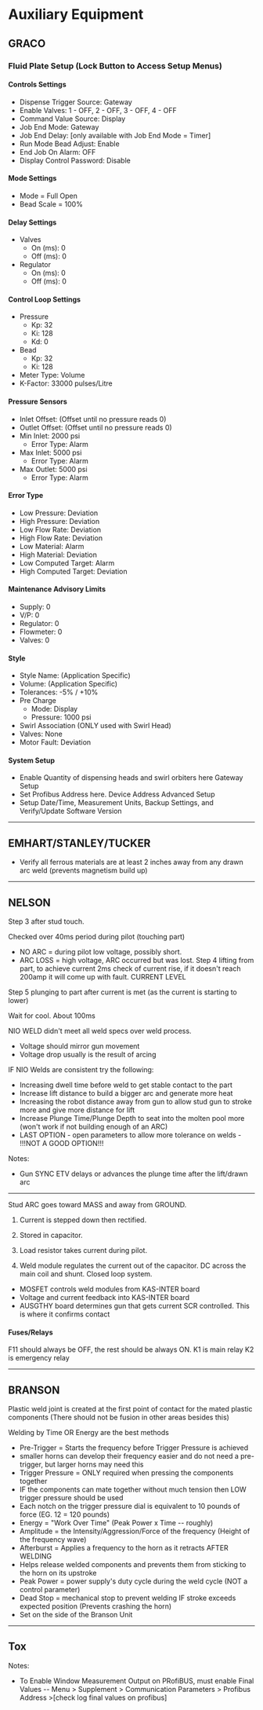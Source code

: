 # Auxiliary Equipment

## GRACO

### Fluid Plate Setup (Lock Button to Access Setup Menus)

#### Controls Settings
- Dispense Trigger Source: Gateway
- Enable Valves: 1 - OFF, 2 - OFF, 3 - OFF, 4 - OFF
- Command Value Source: Display
- Job End Mode: Gateway
- Job End Delay: [only available with Job End Mode = Timer]
- Run Mode Bead Adjust: Enable
- End Job On Alarm: OFF
- Display Control Password: Disable

#### Mode Settings
- Mode = Full Open
- Bead Scale = 100%

#### Delay Settings
- Valves
	- On (ms): 0
	- Off (ms): 0
- Regulator
	- On (ms): 0
	- Off (ms): 0

#### Control Loop Settings
- Pressure
	- Kp: 32
	- Ki: 128
	- Kd: 0
- Bead
	- Kp: 32
	- Ki: 128
- Meter Type: Volume
- K-Factor: 33000 pulses/Litre

#### Pressure Sensors
- Inlet Offset: (Offset until no pressure reads 0)
- Outlet Offset: (Offset until no pressure reads 0)
- Min Inlet: 2000 psi
	- Error Type: Alarm
- Max Inlet: 5000 psi
	- Error Type: Alarm
- Max Outlet: 5000 psi
	- Error Type: Alarm

#### Error Type
- Low Pressure: Deviation
- High Pressure: Deviation
- Low Flow Rate: Deviation
- High Flow Rate: Deviation
- Low Material: Alarm
- High Material: Deviation
- Low Computed Target: Alarm
- High Computed Target: Deviation

#### Maintenance Advisory Limits
- Supply: 0
- V/P: 0
- Regulator: 0
- Flowmeter: 0
- Valves: 0

#### Style
- Style Name: (Application Specific)
- Volume: (Application Specific)
- Tolerances: -5% / +10%
- Pre Charge
	- Mode: Display
	- Pressure: 1000 psi
- Swirl Association (ONLY used with Swirl Head)
- Valves: None
- Motor Fault: Deviation

#### System Setup
- Enable Quantity of dispensing heads and swirl orbiters here
Gateway Setup
- Set Profibus Address here.  Device Address
Advanced Setup
- Setup Date/Time, Measurement Units, Backup Settings, and Verify/Update Software Version

---
## EMHART/STANLEY/TUCKER

- Verify all ferrous materials are at least 2 inches away from any drawn arc weld (prevents magnetism build up)

---
## NELSON

Step 3 after stud touch.
 
Checked over 40ms period during pilot (touching part)
- NO ARC = during pilot low voltage, possibly short.
- ARC LOSS = high voltage, ARC occurred but was lost.
Step 4 lifting from part, to achieve current
2ms check of current rise, if it doesn't reach 200amp it will come up with fault.  CURRENT LEVEL
 
Step 5 plunging to part after current is met (as the current is starting to lower)
 
Wait for cool.  About 100ms
 
NIO WELD didn't meet all weld specs over weld process.
- Voltage should mirror gun movement
- Voltage drop usually is the result of arcing
 
IF NIO Welds are consistent try the following:
- Increasing dwell time before weld to get stable contact to the part
- Increase lift distance to build a bigger arc and generate more heat
- Increasing the robot distance away from gun to allow stud gun to stroke more and give more distance for lift
- Increase Plunge Time/Plunge Depth to seat into the molten pool more (won't work if not building enough of an ARC)
- LAST OPTION - open parameters to allow more tolerance on welds - !!!NOT A GOOD OPTION!!!

Notes:
- Gun SYNC ETV delays or advances the plunge time after the lift/drawn arc

---
Stud ARC goes toward MASS and away from GROUND.
 
1.  Current is stepped down then rectified.
 
2. Stored in capacitor.
 
3. Load resistor takes current during pilot.
 
4.  Weld module regulates the current out of the capacitor.  DC across the main coil and shunt.  Closed loop system.
- MOSFET controls weld modules from KAS-INTER board
- Voltage and current feedback into KAS-INTER board
- AUSGTHY board determines gun that gets current SCR controlled.  This is
where it confirms contact
 
#### Fuses/Relays
 
F11 should always be OFF, the rest should be always ON.
K1 is main relay
K2 is emergency relay

---
## BRANSON

Plastic weld joint is created at the first point of contact for the mated plastic components (There should not be fusion in other areas besides this)


Welding by Time OR Energy are the best methods

- Pre-Trigger =  Starts the frequency before Trigger Pressure is achieved
- smaller horns can develop their frequency easier and do not need a pre-trigger, but larger horns may need this
- Trigger Pressure = ONLY required when pressing the components together
- IF the components can mate together without much tension then LOW trigger pressure should be used
- Each notch on the trigger pressure dial is equivalent to 10 pounds of force (EG. 12 = 120 pounds)
- Energy = "Work Over Time"  (Peak Power x Time -- roughly)
- Amplitude = the Intensity/Aggression/Force of the frequency  (Height of the frequency wave)
- Afterburst = Applies a frequency to the horn as it retracts AFTER WELDING
- Helps release welded components and prevents them from sticking to the horn on its upstroke
- Peak Power = power supply's duty cycle during the weld cycle (NOT a control parameter)
- Dead Stop = mechanical stop to prevent welding IF stroke exceeds expected position (Prevents crashing the horn)
- Set on the side of the Branson Unit

---

## Tox

Notes:
- To Enable Window Measurement Output on PRofiBUS, must enable Final Values -- Menu > Supplement > Communication Parameters > Profibus Address >[check log final values on profibus]








